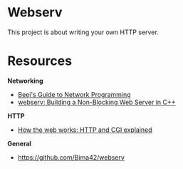# Webserv
This project is about writing your own HTTP server.

# Resources
__Networking__
- [Beej's Guide to Network Programming](https://beej.us/guide/bgnet/html/split/)
- [webserv: Building a Non-Blocking Web Server in C++](https://m4nnb3ll.medium.com/webserv-building-a-non-blocking-web-server-in-c-98-a-42-project-04c7365e4ec7)

__HTTP__
- [How the web works: HTTP and CGI explained](https://www.garshol.priv.no/download/text/http-tut.html)

__General__
- https://github.com/Bima42/webserv
